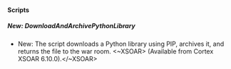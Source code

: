 
#### Scripts

##### New: DownloadAndArchivePythonLibrary

- New: The script downloads a Python library using PIP, archives it, and returns the file to the war room.
<~XSOAR> (Available from Cortex XSOAR 6.10.0).</~XSOAR>
